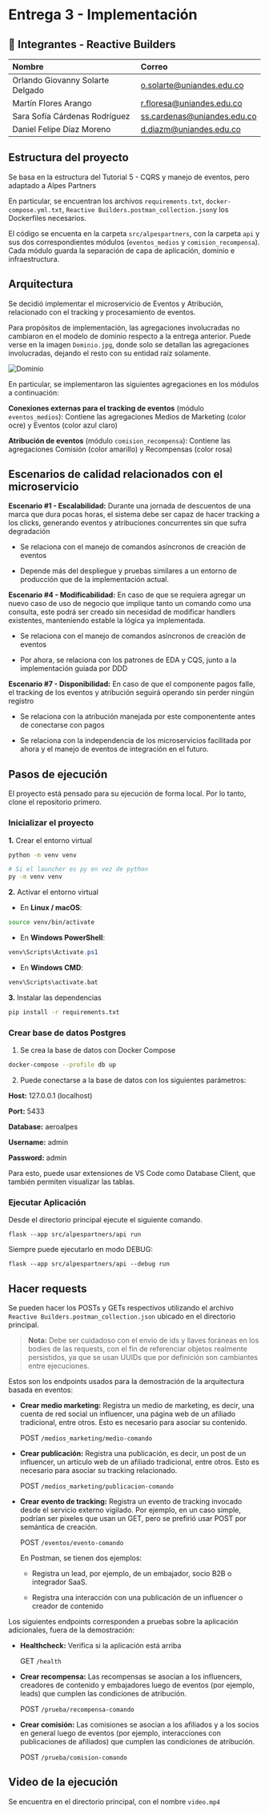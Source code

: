 # Entrega 3 - Implementación

## 👥 Integrantes - Reactive Builders

| Nombre | Correo |
| :--- | :--- |
| Orlando Giovanny Solarte Delgado | o.solarte@uniandes.edu.co |
| Martín Flores Arango | r.floresa@uniandes.edu.co |
| Sara Sofía Cárdenas Rodríguez | ss.cardenas@uniandes.edu.co |
| Daniel Felipe Díaz Moreno | d.diazm@uniandes.edu.co |

## Estructura del proyecto

Se basa en la estructura del Tutorial 5 - CQRS y manejo de eventos, pero adaptado a Alpes Partners

En particular, se encuentran los archivos `requirements.txt`, `docker-compose.yml.txt`, `Reactive Builders.postman_collection.json`y los Dockerfiles necesarios.

El código se encuenta en la carpeta `src/alpespartners`, con la carpeta `api` y sus dos correspondientes módulos (`eventos_medios` y `comision_recompensa`). Cada módulo guarda la separación de capa de aplicación, dominio e infraestructura.

## Arquitectura

Se decidió implementar el microservicio de Eventos y Atribución, relacionado con el tracking y procesamiento de eventos.

Para propósitos de implementación, las agregaciones involucradas no cambiaron en el modelo de dominio respecto a la entrega anterior. Puede verse en la imagen `Dominio.jpg`, donde solo se detallan las agregaciones involucradas, dejando el resto con su entidad raíz solamente.

![Dominio](Dominio.jpg)

En particular, se implementaron las siguientes agregaciones en los módulos a continuación:

**Conexiones externas para el tracking de eventos** (módulo `eventos_medios`): Contiene las agregaciones Medios de Marketing (color ocre) y Eventos (color azul claro)

**Atribución de eventos** (módulo `comision_recompensa`): Contiene las agregaciones Comisión (color amarillo) y Recompensas (color rosa)

## Escenarios de calidad relacionados con el microservicio

​**Escenario #1 - Escalabilidad:** Durante una jornada de descuentos de una marca que dura pocas horas, el sistema debe ser capaz de hacer tracking a los clicks, generando eventos y atribuciones concurrentes sin que sufra degradación​

- Se relaciona con el manejo de comandos asíncronos de creación de eventos

- Depende más del despliegue y pruebas similares a un entorno de producción que de la implementación actual.

**Escenario #4 - Modificabilidad:** En caso de que se requiera agregar un nuevo caso de uso de negocio que implique tanto un comando como una consulta, este podrá ser creado sin necesidad de modificar handlers existentes, manteniendo estable la lógica ya implementada.

- Se relaciona con el manejo de comandos asíncronos de creación de eventos
    
- Por ahora, se relaciona con los patrones de EDA y CQS, junto a la implementación guiada por DDD

**Escenario #7 - Disponibilidad:** En caso de que el componente pagos falle, el tracking de los eventos y atribución seguirá operando sin perder ningún registro

- Se relaciona con la atribución manejada por este componentente antes de conectarse con pagos

- Se relaciona con la independencia de los microservicios facilitada por ahora y el manejo de eventos de integración en el futuro.


## Pasos de ejecución

El proyecto está pensado para su ejecución de forma local. Por lo tanto, clone el repositorio primero.

### Inicializar el proyecto

**1.** Crear el entorno virtual

```bash
python -m venv venv

# Si el launcher es py en vez de python
py -m venv venv
```

**2.** Activar el entorno virtual

- En **Linux / macOS**:

```bash
source venv/bin/activate
```

- En **Windows PowerShell**:

```powershell
venv\Scripts\Activate.ps1
```

- En **Windows CMD**:

```cmd
venv\Scripts\activate.bat
```

**3.** Instalar las dependencias

```bash
pip install -r requirements.txt
```

### Crear base de datos Postgres

1. Se crea la base de datos con Docker Compose

```bash
docker-compose --profile db up
```

2. Puede conectarse a la base de datos con los siguientes parámetros:

**Host:** 127.0.0.1 (localhost)

**Port:** 5433

**Database:** aeroalpes

**Username:** admin

**Password:** admin

Para esto, puede usar extensiones de VS Code como Database Client, que también permiten visualizar las tablas.

### Ejecutar Aplicación

Desde el directorio principal ejecute el siguiente comando.

```
flask --app src/alpespartners/api run
```

Siempre puede ejecutarlo en modo DEBUG:

```
flask --app src/alpespartners/api --debug run
```

## Hacer requests

Se pueden hacer los POSTs y GETs respectivos utilizando el archivo `Reactive Builders.postman_collection.json` ubicado en el directorio principal.

> **Nota:** Debe ser cuidadoso con el envio de ids y llaves foráneas en los bodies de las requests, con el fin de referenciar objetos realmente persistidos, ya que se usan UUIDs que por definición son cambiantes entre ejecuciones.

Estos son los endpoints usados para la demostración de la arquitectura basada en eventos:

- **Crear medio marketing:** Registra un medio de marketing, es decir, una cuenta de red social un influencer, una página web de un afiliado tradicional, entre otros. Esto es necesario para asociar su contenido.

    POST `/medios_marketing/medio-comando`

- **Crear publicación:** Registra una publicación, es decir, un post de un influencer, un artículo web de un afiliado tradicional, entre otros. Esto es necesario para asociar su tracking relacionado.

    POST `/medios_marketing/publicacion-comando`

- **Crear evento de tracking:** Registra un evento de tracking invocado desde el servicio externo vigilado. Por ejemplo, en un caso simple, podrían ser pixeles que usan un GET, pero se prefirió usar POST por semántica de creación.

    POST `/eventos/evento-comando`

    En Postman, se tienen dos ejemplos:

    - Registra un lead, por ejemplo, de un embajador, socio B2B o integrador SaaS.

    - Registra una interacción con una publicación de un influencer o creador de contenido

Los siguientes endpoints corresponden a pruebas sobre la aplicación adicionales, fuera de la demostración:

- **Healthcheck:** Verifica si la aplicación está arriba

    GET `/health`

- **Crear recompensa:** Las recompensas se asocian a los influencers, creadores de contenido y embajadores luego de eventos (por ejemplo, leads) que cumplen las condiciones de atribución.

    POST `/prueba/recompensa-comando`

- **Crear comisión:**  Las comisiones se asocian a los afiliados y a los socios en general luego de eventos (por ejemplo, interacciones con publicaciones de afiliados) que cumplen las condiciones de atribución.

    POST `/prueba/comision-comando`

## Video de la ejecución

Se encuentra en el directorio principal, con el nombre `video.mp4`